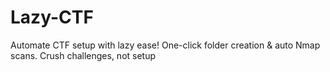 # Lazy-CTF
Automate CTF setup with lazy ease! One-click folder creation &amp; auto Nmap scans. Crush challenges, not setup
